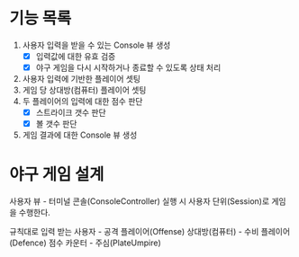 # 기능 목록

1. 사용자 입력을 받을 수 있는 Console 뷰 생성
   * [X] 입력값에 대한 유효 검증
   * [X] 야구 게임을 다시 시작하거나 종료할 수 있도록 상태 처리
2. 사용자 입력에 기반한 플레이어 셋팅
3. 게임 당 상대방(컴퓨터) 플레이어 셋팅 
4. 두 플레이어의 입력에 대한 점수 판단 
   * [X] 스트라이크 갯수 판단
   * [X] 볼 갯수 판단
5. 게임 결과에 대한 Console 뷰 생성


# 야구 게임 설계
사용자 뷰 - 터미널 콘솔(ConsoleController)
실행 시 사용자 단위(Session)로 게임을 수행한다. 

규칙대로 입력 받는 사용자 - 공격 플레이어(Offense)
상대방(컴퓨터) - 수비 플레이어(Defence)
점수 카운터 - 주심(PlateUmpire)




